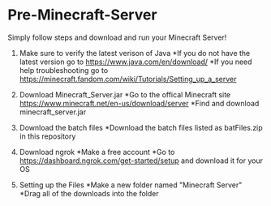 # Pre-Minecraft-Server
Simply follow steps and download and run your Minecraft Server!


  1. Make sure to verify the latest verison of Java
*If you do not have the latest version go to https://www.java.com/en/download/
*If you need help troubleshooting go to https://minecraft.fandom.com/wiki/Tutorials/Setting_up_a_server

  2. Download Minecraft_Server.jar
*Go to the offical Minecraft site https://www.minecraft.net/en-us/download/server
*Find and download minecraft_server.jar

  3. Download the batch files
*Download the batch files listed as batFiles.zip in this repository

  4. Download ngrok
*Make a free account
*Go to https://dashboard.ngrok.com/get-started/setup and download it for your OS

  5. Setting up the Files
*Make a new folder named "Minecraft Server"
*Drag all of the downloads into the folder
